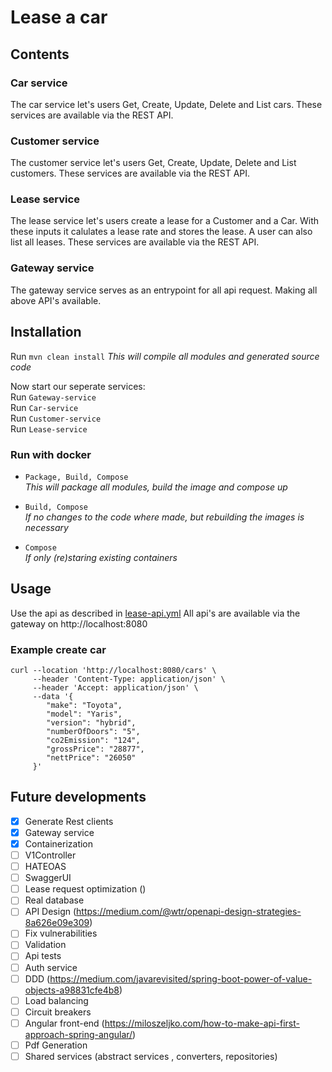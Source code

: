 # Lease a car

## Contents

### Car service

The car service let's users Get, Create, Update, Delete and List cars.
These services are available via the REST API.

### Customer service

The customer service let's users Get, Create, Update, Delete and List customers.
These services are available via the REST API.

### Lease service

The lease service let's users create a lease for a Customer and a Car.
With these inputs it calulates a lease rate and stores the lease.
A user can also list all leases.
These services are available via the REST API.

### Gateway service

The gateway service serves as an entrypoint for all api request. Making all above API's available.

## Installation

Run `mvn clean install`
_This will compile all modules and generated source code_

Now start our seperate services:\
Run `Gateway-service` \
Run `Car-service` \
Run `Customer-service` \
Run `Lease-service`

### Run with docker

- `Package, Build, Compose`\
  _This will package all modules, build the image and compose up_


- `Build, Compose`\
  _If no changes to the code where made, but rebuilding the images is necessary_


- `Compose`\
  _If only (re)staring existing containers_

## Usage

Use the api as described in [lease-api.yml](ws/src/main/resources/lease-api.yml)
All api's are available via the gateway on http://localhost:8080

### Example create car

```
curl --location 'http://localhost:8080/cars' \
     --header 'Content-Type: application/json' \
     --header 'Accept: application/json' \
     --data '{
        "make": "Toyota",
        "model": "Yaris",
        "version": "hybrid",
        "numberOfDoors": "5",
        "co2Emission": "124",
        "grossPrice": "28877",
        "nettPrice": "26050"
     }'
```

## Future developments
- [x] Generate Rest clients
- [x] Gateway service
- [x] Containerization
- [ ] V1Controller
- [ ] HATEOAS
- [ ] SwaggerUI
- [ ] Lease request optimization ()
- [ ] Real database
- [ ] API Design (https://medium.com/@wtr/openapi-design-strategies-8a626e09e309)
- [ ] Fix vulnerabilities
- [ ] Validation
- [ ] Api tests
- [ ] Auth service
- [ ] DDD (https://medium.com/javarevisited/spring-boot-power-of-value-objects-a98831cfe4b8)
- [ ] Load balancing
- [ ] Circuit breakers
- [ ] Angular front-end (https://miloszeljko.com/how-to-make-api-first-approach-spring-angular/)
- [ ] Pdf Generation
- [ ] Shared services (abstract services , converters, repositories)
